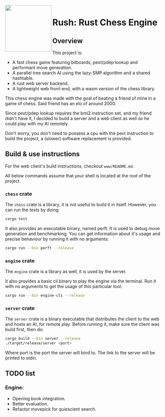 <img align="left" alt="" src="logo.svg" height="150"/>

# Rush: Rust Chess Engine

## Overview

This project is:
+ A fast chess game featuring bitboards, pext/pdep lookup and performant move generation.
+ A parallel tree search AI using the lazy-SMP algorithm and a shared hashtable.
+ A rust web server backend.
+ A lightweight web front-end, with a wasm version of the chess library.

This chess engine was made with the goal of beating a friend of mine in a game of chess. Said friend has an elo of around 2000.

Since pext/pdep lookup requires the bmi2 instruction set, and my friend didn't have it, I decided to build a server and a web client as well so he could play with my AI remotely.

Don't worry, you don't need to possess a cpu with the pext instruction to build the project, a (slower) software replacement is provided.

## Build & use instructions

For the web client's build instructions, checkout `www/README.md`.

All below commands assume that your shell is located at the root of the project.

### `chess` crate

The `chess` crate is a library, it is not useful to build it in itself. However, you can run the tests by doing:
```bash
cargo test
```

It also provides an executable binary, named perft. It is used to debug move generation and benchmarking. You can get information about it's usage and precise behaviour by running it with no arguments:
```bash
cargo run --bin perft --release
```

### `engine` crate

The `engine` crate is a library as well, it is used by the server.

It also provides a basic cli binary to play the engine via the terminal. Run it with no arguments to get the usage of this particular tool:
```bash
cargo run --bin engine-cli --release
```

### `server` crate

The `server` crate is a binary executable that distributes the client to the web and hosts an AI, for remote play. Before running it, make sure the client was build first, then do:
```bash
cargo build --bin server --release
./target/release/server <port>
```
Where port is the port the server will bind to. The link to the server will be printed to stdin.

## TODO list

### Engine:
+ Opening book integration.
+ Better evaluation.
+ Refactor movepick for quiescient search.